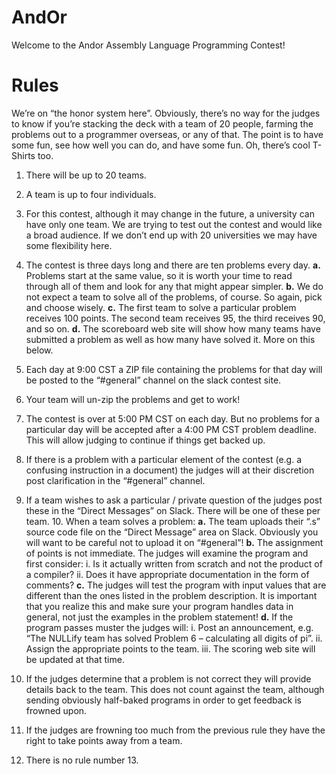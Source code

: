 # AndOr
Welcome to the Andor Assembly Language Programming Contest!


# Rules
We’re on “the honor system here”. Obviously, there’s no way for the judges to know if you’re stacking the deck with a team of 20 people, farming the problems out to a programmer overseas, or any of that. The point is to have some fun, see how well you can do, and have some fun. Oh, there’s cool T-Shirts too.

1. There will be up to 20 teams.
2. A team is up to four individuals.
3. For this contest, although it may change in the future, a university can have only one team. We are trying to test out the contest and would like a broad audience. If we don’t end up with 20 universities we may have some flexibility here.
4. The contest is three days long and there are ten problems every day.
**a.** Problems start at the same value, so it is worth your time to read through all of them and look for any that might appear simpler.
**b.** We do not expect a team to solve all of the problems, of
course. So again, pick and choose wisely.
**c.** The first team to solve a particular problem receives 100 points. The second team receives 95, the third receives 90, and so on.
**d.** The scoreboard web site will show how many teams have submitted a problem as well as how many have solved it. More on this below.

5. Each day at 9:00 CST a ZIP file containing the problems for that day will be posted to the “#general” channel on the slack contest site.

6. Your team will un-zip the problems and get to work!
7. The contest is over at 5:00 PM CST on each day. But no problems for a particular day will be accepted after a 4:00 PM CST problem deadline. This will allow judging to continue if things get backed up.

8. If there is a problem with a particular element of the contest (e.g. a confusing instruction in a document) the judges will at their discretion post clarification in the “#general” channel.
9. If a team wishes to ask a particular / private question of the judges post these in the “Direct Messages” on Slack. There will be one of these per team. 10. When a team solves a problem:
**a.** The team uploads their “.s” source code file on the “Direct Message” area on Slack. Obviously you will want to be careful not to upload it on “#general”!
**b.** The assignment of points is not immediate. The judges will examine
the program and first consider:
i. Is it actually written from scratch and not the product of a compiler?
ii. Does it have appropriate documentation in the form of comments?
**c.** The judges will test the program with input values that are different than the ones listed in the problem description. It is important that you realize this and make sure your
program handles data in general, not just the examples in
the problem statement!
**d.** If the program passes muster the judges will:
i. Post an announcement, e.g. “The NULLify team has
solved Problem 6 – calculating all digits of pi”.
ii. Assign the appropriate points to the team.
iii. The scoring web site will be updated at that time.

11. If the judges determine that a problem is not correct they will
provide details back to the team. This does not count against
the team, although sending obviously half-baked programs in
order to get feedback is frowned upon.

12. If the judges are frowning too much from the previous rule they have the right to take points away from a team.

13. There is no rule number 13.
